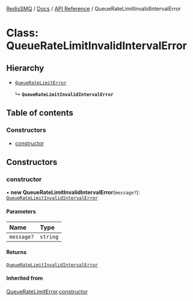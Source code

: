 [RedisSMQ](../../../README.md) / [Docs](../../README.md) / [API Reference](../README.md) / QueueRateLimitInvalidIntervalError

# Class: QueueRateLimitInvalidIntervalError

## Hierarchy

- [`QueueRateLimitError`](QueueRateLimitError.md)

  ↳ **`QueueRateLimitInvalidIntervalError`**

## Table of contents

### Constructors

- [constructor](QueueRateLimitInvalidIntervalError.md#constructor)

## Constructors

### constructor

• **new QueueRateLimitInvalidIntervalError**(`message?`): [`QueueRateLimitInvalidIntervalError`](QueueRateLimitInvalidIntervalError.md)

#### Parameters

| Name | Type |
| :------ | :------ |
| `message?` | `string` |

#### Returns

[`QueueRateLimitInvalidIntervalError`](QueueRateLimitInvalidIntervalError.md)

#### Inherited from

[QueueRateLimitError](QueueRateLimitError.md).[constructor](QueueRateLimitError.md#constructor)
